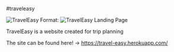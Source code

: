#traveleasy

![TravelEasy](/Desktop/landing.png)
Format: ![TravelEasy Landing Page](url)

TravelEasy is a website created for trip planning

The site can be found here! -> https://travel-easy.herokuapp.com/
